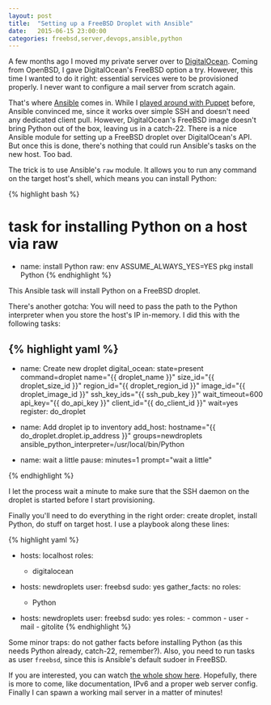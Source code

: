 ```yaml
---
layout: post
title:  "Setting up a FreeBSD Droplet with Ansible"
date:   2015-06-15 23:00:00
categories: freebsd,server,devops,ansible,python
---
```

A few months ago I moved my private server over to [DigitalOcean](https://www.digitalocean.com). Coming from OpenBSD, I gave DigitalOcean's FreeBSD option a try. However, this time I wanted to do it right: essential services were to be provisioned properly. I never want to configure a mail server from scratch again.

That's where [Ansible](http://docs.ansible.com) comes in. While I [played around with Puppet](https://github.com/abits/blueprints) before, Ansible convinced me, since it works over simple SSH and doesn't need any dedicated client pull. However, DigitalOcean's FreeBSD image doesn't bring Python out of the box, leaving us in a catch-22. There is a nice Ansible module for setting up a FreeBSD droplet over DigitalOcean's API.  But once this is done, there's nothing that could run Ansible's tasks on the new host. Too bad.

The trick is to use Ansible's `raw` module. It allows you to run any command on the target host's shell, which means you can install Python:

{% highlight bash %}
# task for installing Python on a host via raw
- name: install Python
  raw: env ASSUME_ALWAYS_YES=YES pkg install Python
{% endhighlight %}

This Ansible task will install Python on a FreeBSD droplet.

There's another gotcha: You will need to pass the path to the Python interpreter when you store the host's IP in-memory. I did this with the following tasks:

{% highlight yaml %}
---
- name: Create new droplet
  digital_ocean: state=present
                 command=droplet
                 name="{{ droplet_name }}"
                 size_id="{{ droplet_size_id }}"
                 region_id="{{ droplet_region_id }}"
                 image_id="{{ droplet_image_id }}"
                 ssh_key_ids="{{ ssh_pub_key }}"
                 wait_timeout=600
                 api_key="{{ do_api_key }}"
                 client_id="{{ do_client_id }}"
                 wait=yes
  register: do_droplet

- name: Add droplet ip to inventory
  add_host: hostname="{{ do_droplet.droplet.ip_address }}"
            groups=newdroplets
            ansible_python_interpreter=/usr/local/bin/Python

- name: wait a little
  pause: minutes=1 prompt="wait a little"

{% endhighlight %}

I let the process wait a minute to make sure that the SSH daemon on the droplet is started before I start provisioning.

Finally you'll need to do everything in the right order: create droplet, install Python, do stuff on target host. I use a playbook along these lines:

{% highlight yaml %}
- hosts: localhost
  roles:
    - digitalocean

- hosts: newdroplets
  user: freebsd
  sudo: yes
  gather_facts: no
  roles:
    - Python

- hosts: newdroplets
  user: freebsd
  sudo: yes
  roles:
      - common
      - user
      - mail
      - gitolite
{% endhighlight %}

Some minor traps: do not gather facts before installing Python (as this needs Python already, catch-22, remember?). Also, you need to run tasks as user `freebsd`, since this is Ansible's default sudoer in FreeBSD.

If you are interested, you can watch [the whole show here](https://github.com/abits/ansible-freebsd). Hopefully, there is more to come, like documentation, IPv6 and a proper web server config. Finally I can spawn a working mail server in a matter of minutes!

